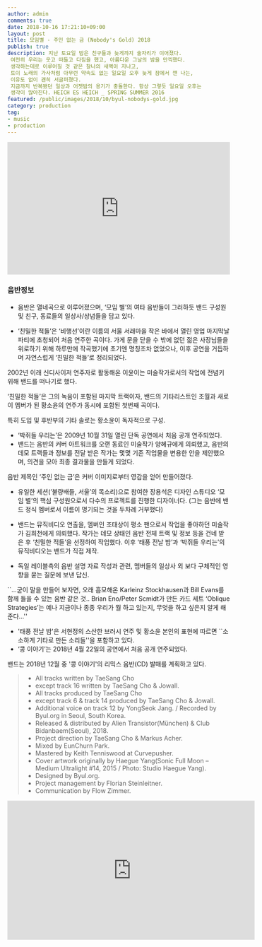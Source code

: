```yaml
---
author: admin
comments: true
date: 2018-10-16 17:21:10+09:00
layout: post
title: 모임별 - 주인 없는 금 (Nobody's Gold) 2018
publish: true
description: 지난 토요일 밤은 친구들과 늦게까지 술자리가 이어졌다.
 여전히 우리는 웃고 떠들고 다짐을 했고, 아름다운 그날의 밤을 만끽했다.
 생각하는데로 이루어질 것 같은 찰나의 새벽이 지나고,
 토이 노래의 가사처럼 아무런 약속도 없는 일요일 오후 늦게 잠에서 깬 나는,
 이유도 없이 괜히 서글퍼졌다.
 지금까지 반복됐던 일상과 어젯밤의 용기가 충돌한다. 항상 그렇듯 일요일 오후는
 생각이 많아진다. HEICH ES HEICH _ SPRING SUMMER 2016
featured: /public/images/2018/10/byul-nobodys-gold.jpg
category: production
tag:
- music
- production
---
```


<iframe width="100%" height="300" scrolling="no" frameborder="no" allow="autoplay" src="https://w.soundcloud.com/player/?url=https%3A//api.soundcloud.com/tracks/503147067&color=%23a094ac&auto_play=false&hide_related=false&show_comments=true&show_user=true&show_reposts=false&show_teaser=true&visual=true"></iframe>

### 음반정보
+ 음반은 열네곡으로 이루어졌으며, ‘모임 별’의 여타 음반들이 그러하듯 밴드 구성원 및 친구, 동료들의 일상사/상념들을 담고 있다. 

+ ‘친밀한 적들’은 ‘비행선’이란 이름의 서울 서래마을 작은 바에서 열린 영업 마지막날 파티에 초청되어 처음 연주한 곡이다. 
가게 문을 닫을 수 밖에 없던 젊은 사장님들을 위로하기 위해 하루만에 작곡했기에 초기엔 명칭조차 없었으나, 이후 공연을 거듭하며 자연스럽게 ‘친밀한 적들’로 정리되었다.

2002년 이래 신디사이저 연주자로 활동해온 이윤이는 미술작가로서의 작업에 전념키 위해 밴드를 떠나기로 했다. 

‘친밀한 적들’은 그의 녹음이 포함된 마지막 트랙이자, 밴드의 기타리스트인 조월과 새로이 멤버가 된 황소윤의 연주가 동시에 포함된 첫번째 곡이다. 

특히 도입 및 후반부의 기타 솔로는 황소윤이 독자적으로 구성.

+ ‘박쥐들 우리는’은 2009년 10월 31일 열린 단독 공연에서 처음 공개 연주되었다. 
+ 밴드는 음반의 커버 아트워크를 오랜 동료인 미술작가 양혜규에게 의뢰했고, 음반의 데모 트랙들과 정보를 전달 받은 작가는 몇몇 기존 작업물을 변용한 안을 제안했으며, 의견을 모아 최종 결과물을 만들게 되었다. 

음반 제목인 ‘주인 없는 금’은 커버 이미지로부터 영감을 얻어 만들어졌다.
+ 유일한 세션(’불량배들, 서울’의 목소리)으로 참여한 장용석은 디자인 스튜디오 ‘모임 별’의 핵심 구성원으로서 다수의 프로젝트를 진행한 디자이너다.
(그는 음반에 밴드 정식 멤버로서 이름이 명기되는 것을 두차례 거부했다)

+ 밴드는 뮤직비디오 연출을, 멤버인 조태상이 평소 팬으로서 작업을 좋아하던 미술작가 김희천에게 의뢰했다. 
작가는 데모 상태인 음반 전체 트랙 및 정보 등을 건네 받은 후 ‘친밀한 적들’을 선정하여 작업했다. 
이후 ‘태풍 전날 밤’과 ‘박쥐들 우리는’의 뮤직비디오는 밴드가 직접 제작.

+ 독일 레이블측의 음반 설명 자료 작성과 관련, 멤버들의 일상사 외 보다 구체적인 영향을 묻는 질문에 보낸 답신. 

``...굳이 말을 만들어 보자면, 
오래 흠모해온 Karleinz Stockhausen과 Bill Evans를 함께 들을 수 있는 음반 같은 것.. 
Brian Eno/Peter Scmidt가 만든 카드 세트 ‘Oblique Strategies’는 예나 지금이나 종종 우리가 뭘 하고 있는지, 무엇을 하고 싶은지 알게 해준다...'' 

+ '태풍 전날 밤'은 서현정의 스산한 브러시 연주 및 황소윤 본인의 표현에 따르면 ``소소하게 기타로 만든 소리들''을 포함하고 있다.
+ ‘콩 이야기’는 2018년 4월 22일의 공연에서 처음 공개 연주되었다.

밴드는 2018년 12월 중 '콩 이야기'의 리믹스 음반(CD) 발매를 계획하고 있다.

> * All tracks written by TaeSang Cho
> * except track 16 written by TaeSang Cho & Jowall.
> * All tracks produced by TaeSang Cho
> * except track 6 & track 14 produced by TaeSang Cho & Jowall.
> * Additional voice on track 12 by YongSeok Jang. / Recorded by Byul.org in Seoul, South Korea.
> * Released & distributed by Alien Transistor(München) & Club Bidanbaem(Seoul), 2018.
> * Project direction by TaeSang Cho & Markus Acher.
> * Mixed by EunChurn Park. 
> * Mastered by Keith Tenniswood at Curvepusher.
> * Cover artwork originally by Haegue Yang(Sonic Full Moon – Medium Ultralight #14, 2015 / Photo: Studio Haegue Yang).
> * Designed by Byul.org. 
> * Project management by Florian Steinleitner.
> * Communication by Flow Zimmer.

<div class="videoWrapper">
<iframe width="560" height="315" src="https://www.youtube.com/embed/OxEChJuL2tY" frameborder="0" allow="autoplay; encrypted-media" allowfullscreen></iframe>
</div>